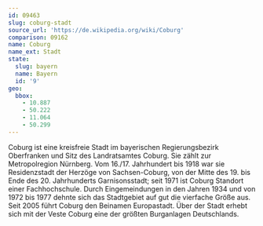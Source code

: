 ```yaml
---
id: 09463
slug: coburg-stadt
source_url: 'https://de.wikipedia.org/wiki/Coburg'
comparison: 09162
name: Coburg
name_ext: Stadt
state:
  slug: bayern
  name: Bayern
  id: '9'
geo:
  bbox:
    - 10.887
    - 50.222
    - 11.064
    - 50.299
---
```


Coburg ist eine kreisfreie Stadt im bayerischen Regierungsbezirk Oberfranken und Sitz des Landratsamtes Coburg. Sie zählt zur Metropolregion Nürnberg. Vom 16./17. Jahrhundert bis 1918 war sie Residenzstadt der Herzöge von Sachsen-Coburg, von der Mitte des 19. bis Ende des 20. Jahrhunderts Garnisonsstadt; seit 1971 ist Coburg Standort einer Fachhochschule. Durch Eingemeindungen in den Jahren 1934 und von 1972 bis 1977 dehnte sich das Stadtgebiet auf gut die vierfache Größe aus. Seit 2005 führt Coburg den Beinamen Europastadt. Über der Stadt erhebt sich mit der Veste Coburg eine der größten Burganlagen Deutschlands.
